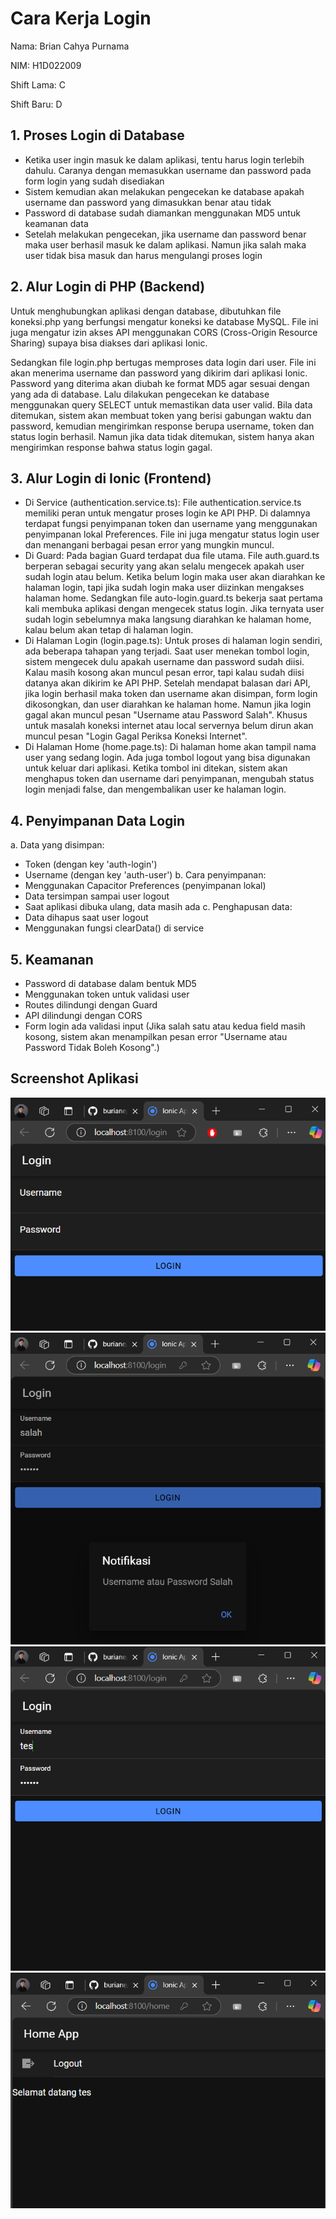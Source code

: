 # Cara Kerja Login

Nama: Brian Cahya Purnama

NIM: H1D022009

Shift Lama: C

Shift Baru: D

## 1. Proses Login di Database
- Ketika user ingin masuk ke dalam aplikasi, tentu harus login terlebih dahulu. Caranya dengan memasukkan username dan password pada form login yang sudah disediakan
- Sistem kemudian akan melakukan pengecekan ke database apakah username dan password yang dimasukkan benar atau tidak
- Password di database sudah diamankan menggunakan MD5 untuk keamanan data
- Setelah melakukan pengecekan, jika username dan password benar maka user berhasil masuk ke dalam aplikasi. Namun jika salah maka user tidak bisa masuk dan harus mengulangi proses login

## 2. Alur Login di PHP (Backend)
Untuk menghubungkan aplikasi dengan database, dibutuhkan file koneksi.php yang berfungsi mengatur koneksi ke database MySQL. File ini juga mengatur izin akses API menggunakan CORS (Cross-Origin Resource Sharing) supaya bisa diakses dari aplikasi Ionic.

Sedangkan file login.php bertugas memproses data login dari user. File ini akan menerima username dan password yang dikirim dari aplikasi Ionic. Password yang diterima akan diubah ke format MD5 agar sesuai dengan yang ada di database. Lalu dilakukan pengecekan ke database menggunakan query SELECT untuk memastikan data user valid. Bila data ditemukan, sistem akan membuat token yang berisi gabungan waktu dan password, kemudian mengirimkan response berupa username, token dan status login berhasil. Namun jika data tidak ditemukan, sistem hanya akan mengirimkan response bahwa status login gagal.

## 3. Alur Login di Ionic (Frontend)
- Di Service (authentication.service.ts):
File authentication.service.ts memiliki peran untuk mengatur proses login ke API PHP. Di dalamnya terdapat fungsi penyimpanan token dan username yang menggunakan penyimpanan lokal Preferences. File ini juga mengatur status login user dan menangani berbagai pesan error yang mungkin muncul.
- Di Guard:
Pada bagian Guard terdapat dua file utama. File auth.guard.ts berperan sebagai security yang akan selalu mengecek apakah user sudah login atau belum. Ketika belum login maka user akan diarahkan ke halaman login, tapi jika sudah login maka user diizinkan mengakses halaman home. Sedangkan file auto-login.guard.ts bekerja saat pertama kali membuka aplikasi dengan mengecek status login. Jika ternyata user sudah login sebelumnya maka langsung diarahkan ke halaman home, kalau belum akan tetap di halaman login.
- Di Halaman Login (login.page.ts):
Untuk proses di halaman login sendiri, ada beberapa tahapan yang terjadi. Saat user menekan tombol login, sistem mengecek dulu apakah username dan password sudah diisi. Kalau masih kosong akan muncul pesan error, tapi kalau sudah diisi datanya akan dikirim ke API PHP. Setelah mendapat balasan dari API, jika login berhasil maka token dan username akan disimpan, form login dikosongkan, dan user diarahkan ke halaman home. Namun jika login gagal akan muncul pesan "Username atau Password Salah". Khusus untuk masalah koneksi internet atau local servernya belum dirun akan muncul pesan "Login Gagal Periksa Koneksi Internet".
- Di Halaman Home (home.page.ts):
Di halaman home akan tampil nama user yang sedang login. Ada juga tombol logout yang bisa digunakan untuk keluar dari aplikasi. Ketika tombol ini ditekan, sistem akan menghapus token dan username dari penyimpanan, mengubah status login menjadi false, dan mengembalikan user ke halaman login.

## 4. Penyimpanan Data Login
a. Data yang disimpan:
- Token (dengan key 'auth-login')
- Username (dengan key 'auth-user')
b. Cara penyimpanan:
- Menggunakan Capacitor Preferences (penyimpanan lokal)
- Data tersimpan sampai user logout
- Saat aplikasi dibuka ulang, data masih ada
c. Penghapusan data:
- Data dihapus saat user logout
- Menggunakan fungsi clearData() di service

## 5. Keamanan
- Password di database dalam bentuk MD5
- Menggunakan token untuk validasi user
- Routes dilindungi dengan Guard
- API dilindungi dengan CORS
- Form login ada validasi input (Jika salah satu atau kedua field masih kosong, sistem akan menampilkan pesan error "Username atau Password Tidak Boleh Kosong".)

## Screenshot Aplikasi
![Login](assets/login.png)
![Login Gagal](assets/loginfailed.png)
![Coba Login](assets/trylogin.png)
![Main](assets/main.png)
